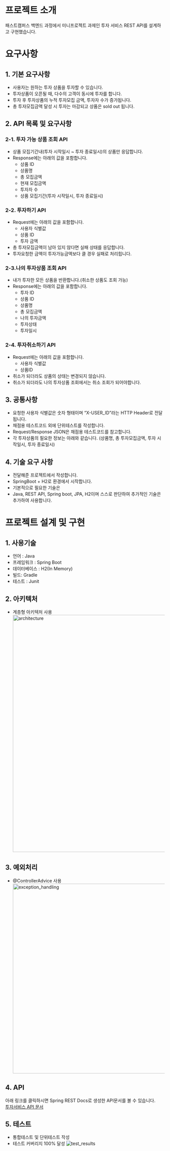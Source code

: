 # 프로젝트 소개
패스트캠퍼스 백엔드 과정에서 미니프로젝트 과제인 투자 서비스 REST API를 설계하고 구현했습니다.

# 요구사항
## 1. 기본 요구사항
- 사용자는 원하는 투자 상품을 투자할 수 있습니다.
- 투자상품이 오픈될 때, 다수의 고객이 동시에 투자를 합니다.
- 투자 후 투자상품의 누적 투자모집 금액, 투자자 수가 증가됩니다.
- 총 투자모집금액 달성 시 투자는 마감되고 상품은 sold out 됩니다.

## 2. API 목록 및 요구사항<br>
### 2-1. 투자 가능 상품 조회 API <br>
- 상품 모집기간내(투자 시작일시 ~ 투자 종료일시)의 상품만 응답합니다.
- Response에는 아래의 값을 포함합니다.
  - 상품 ID
  - 상품명
  - 총 모집금액
  - 현재 모집금액
  - 투자자 수
  - 상품 모집기간(투자 시작일시, 투자 종료일시)

### 2-2. 투자하기 API
- Request에는 아래의 값을 포함합니다.
  - 사용자 식별값
  - 상품 ID
  - 투자 금액
- 총 투자모집금액이 남아 있지 않다면 실패 상태를 응답합니다.
- 투자요청한 금액이 투자가능금액보다 클 경우 실패로 처리힙니다.

### 2-3.나의 투자상품 조회 API
- 내가 투자한 모든 상품을 반환합니다.(취소한 상품도 조회 가능)
- Response에는 아래의 값을 포함합니다.
  -	투자 ID
  - 상품 ID
  - 상품명
  - 총 모집금액
  - 나의 투자금액
  - 투자상태
  - 투자일시

### 2-4. 투자취소하기 API
- Request에는 아래의 값을 포함합니다.
  -	사용자 식별값
  - 상품ID
- 취소가 되더라도 상품의 상태는 변경되지 않습니다.
- 취소가 되더라도 나의 투자상품 조회에서는 취소 조회가 되어야합니다.

## 3. 공통사항<br>
-	요청한 사용자 식별값은 숫자 형태이며 “X-USER_ID”라는 HTTP Header로 전달됩니다.
-	채점용 테스트코드 외에 단위테스트를 작성합니다.
-	Request/Response JSON은 채점용 테스트코드를 참고합니다.
-	각 투자상품의 필요한 정보는 아래와 같습니다.
     (상품명, 총 투자모집금액, 투자 시작일시, 투자 종료일시)

## 4. 기술 요구 사항
* 전달해준 프로젝트에서 작성합니다.<br>
* SpringBoot + H2로 환경에서 시작합니다.<br>
* 기본적으로 필요한 기술은<br>
* Java, REST API, Spring boot, JPA, H2이며 스스로 판단하여 추가적인 기술은 추가하여 사용합니다.<br>

# 프로젝트 설계 및 구현

## 1. 사용기술
- 언어 : Java
- 프레임워크 : Spring Boot
- 데이터베이스 : H2(In Memory)
- 빌드: Gradle
- 테스트 : Junit

## 2. 아키텍처
- 계층형 아키텍처 사용
  <img width="750" alt="architecture" src="https://user-images.githubusercontent.com/35022991/155467478-95cae9e7-fa33-4aab-b275-7e18d2a3b484.png">

## 3. 예외처리
- @ControllerAdvice 사용
  <img width="600" alt="exception_handling" src="https://user-images.githubusercontent.com/35022991/155537760-49d7862f-b490-44c5-a555-60b751f3d78a.png">

## 4. API
아래 링크를 클릭하시면 Spring REST Docs로 생성한 API문서를 볼 수 있습니다.  
[투자서비스 API 문서](https://drive.google.com/file/d/1v27maY2fDGxrSKX0v1g7F4jFPKFLe-3z/view?usp=sharing)

## 5. 테스트
- 통합테스트 및 단위테스트 작성
- 테스트 커버리지 100% 달성
  ![test_results](https://user-images.githubusercontent.com/35022991/155540214-47167e55-615d-4fa1-9d1e-ebadde827b67.png)